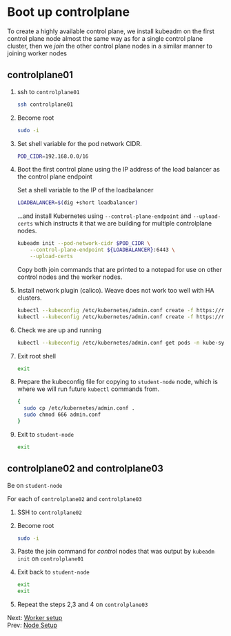 # Boot up controlplane

To create a highly available control plane, we install kubeadm on the first control plane node almost the same way as for a single control plane cluster, then we *join* the other control plane nodes in a similar manner to joining worker nodes

## controlplane01

1.  ssh to `controlplane01`

    ```bash
    ssh controlplane01
    ```

1. Become root
    ```bash
    sudo -i
    ```

1.  Set shell variable for the pod network CIDR.

    ```bash
    POD_CIDR=192.168.0.0/16
    ```

1. Boot the first control plane using the IP address of the load balancer as the control plane endpoint

    Set a shell variable to the IP of the loadbalancer

    ```bash
    LOADBALANCER=$(dig +short loadbalancer)
    ```

    ...and install Kubernetes using `--control-plane-endpoint` and `--upload-certs` which instructs it that we are building for multiple controlplane nodes.

    ```bash
    kubeadm init --pod-network-cidr $POD_CIDR \
        --control-plane-endpoint ${LOADBALANCER}:6443 \
        --upload-certs
    ```

    Copy both join commands that are printed to a notepad for use on other control nodes and the worker nodes.

1. Install network plugin (calico). Weave does not work too well with HA clusters.
    ```bash
    kubectl --kubeconfig /etc/kubernetes/admin.conf create -f https://raw.githubusercontent.com/projectcalico/calico/v3.26.3/manifests/tigera-operator.yaml
    kubectl --kubeconfig /etc/kubernetes/admin.conf create -f https://raw.githubusercontent.com/projectcalico/calico/v3.26.3/manifests/custom-resources.yaml
    ```

1.  Check we are up and running

    ```bash
    kubectl --kubeconfig /etc/kubernetes/admin.conf get pods -n kube-system
    ```

1.  Exit root shell

    ```bash
    exit
    ```

1.  Prepare the kubeconfig file for copying to `student-node` node, which is where we will run future `kubectl` commands from.

    ```bash
    {
      sudo cp /etc/kubernetes/admin.conf .
      sudo chmod 666 admin.conf
    }
    ```

1.  Exit to `student-node`

    ```bash
    exit
    ```

## controlplane02 and controlplane03

Be on `student-node`

For each of `controlplane02` and `controlplane03`

1.  SSH to `controlplane02`
1.  Become root

    ```bash
    sudo -i
    ```
1.  Paste the join command for *control* nodes that was output by `kubeadm init` on `controlplane01`
1.  Exit back to `student-node`
    ```bash
    exit
    exit
    ```
1. Repeat the steps 2,3 and 4 on `controlplane03`

Next: [Worker setup](./07-workers.md)</br>
Prev: [Node Setup](./05-node-setup.md)



